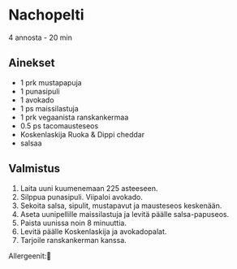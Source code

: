 # Nachopelti
4 annosta - 20 min


## Ainekset
- 1 prk mustapapuja
- 1 punasipuli
- 1 avokado
- 1 ps maissilastuja
- 1 prk vegaanista ranskankermaa
- 0.5 ps tacomausteseos
- Koskenlaskija Ruoka & Dippi cheddar
- salsaa


## Valmistus
1. Laita uuni kuumenemaan 225 asteeseen.
2. Silppua punasipuli. Viipaloi avokado.
3. Sekoita salsa, sipulit, mustapavut ja mausteseos keskenään.
4. Aseta uunipellille maissilastuja ja levitä päälle salsa-papuseos.
4. Paista uunissa noin 8 minuuttia.
5. Levitä päälle Koskenlaskija ja avokadopalat.
6. Tarjoile ranskankerman kanssa.

Allergeenit:🥛
